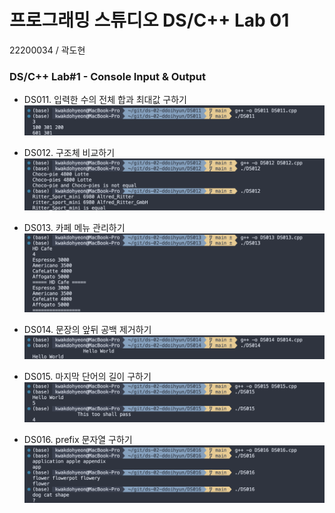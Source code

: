 # 프로그래밍 스튜디오 DS/C++ Lab 01
22200034 / 곽도현

### DS/C++ Lab#1 - Console Input & Output
- DS011. 입력한 수의 전체 합과 최대값 구하기
  ![DS011](./captures/DS011.png)

- DS012. 구조체 비교하기
  ![DS012](./captures/DS012.png)

- DS013. 카페 메뉴 관리하기
  ![DS013](./captures/DS013.png)

- DS014. 문장의 앞뒤 공백 제거하기
  ![DS014](./captures/DS014.png)

- DS015. 마지막 단어의 길이 구하기
  ![DS015](./captures/DS015.png)

- DS016. prefix 문자열 구하기
  ![DS016](./captures/DS016.png)